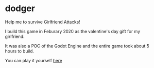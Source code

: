 # dodger

Help me to survive Girlfriend Attacks!

I build this game in Feburary 2020 as the valentine's day gift for my girlfriend.

It was also a POC of the Godot Engine and the entire game took about 5 hours to build.

You can play it yourself [here](https://tinyurl.com/gf-attack)
